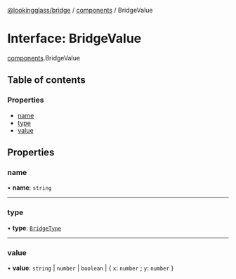 [@lookingglass/bridge](../README.md) / [components](../modules/components.md) / BridgeValue

# Interface: BridgeValue

[components](../modules/components.md).BridgeValue

## Table of contents

### Properties

- [name](components.BridgeValue.md#name)
- [type](components.BridgeValue.md#type)
- [value](components.BridgeValue.md#value)

## Properties

### name

• **name**: `string`

___

### type

• **type**: [`BridgeType`](../modules/components.md#bridgetype)

___

### value

• **value**: `string` \| `number` \| `boolean` \| { `x`: `number` ; `y`: `number`  }
